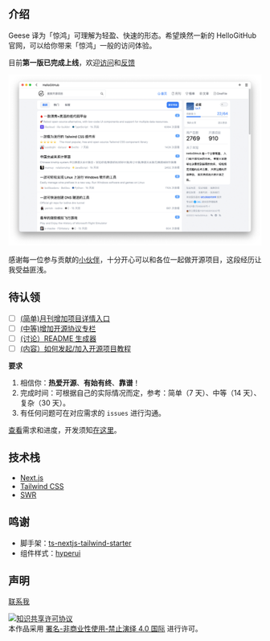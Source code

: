 ## 介绍

Geese 译为「惊鸿」可理解为轻盈、快速的形态。希望焕然一新的 HelloGitHub 官网，可以给你带来「惊鸿」一般的访问体验。

目前**第一版已完成上线**，欢迎[访问](https://hellogithub.com)和[反馈](https://hellogithub.yuque.com/forms/share/d268c0c0-283f-482a-9ac8-939aa8027dfb)

![](docs/img/2023-01-11.png)

感谢每一位参与贡献的[小伙伴](https://github.com/HelloGitHub-Team/geese/graphs/contributors)，十分开心可以和各位一起做开源项目，这段经历让我受益匪浅。

## 待认领

- [ ] [(简单)月刊增加项目详情入口](https://github.com/HelloGitHub-Team/geese/issues/72)
- [ ] [(中等)增加开源协议专栏](https://github.com/HelloGitHub-Team/geese/issues/78)
- [ ] [(讨论）README 生成器](https://github.com/HelloGitHub-Team/geese/issues/83)
- [ ] [(内容）如何发起/加入开源项目教程](https://github.com/HelloGitHub-Team/geese/issues/84)

**要求**

1. 相信你：**热爱开源**、**有始有终**、**靠谱**！
2. 完成时间：可根据自己的实际情况而定，参考：简单（7 天）、中等（14 天）、复杂（30 天）。
3. 有任何问题可在对应需求的 `issues` 进行沟通。

[查看](https://github.com/orgs/HelloGitHub-Team/projects/1/views/1)需求和进度，开发须知[在这里](./docs/content.md)。

## 技术栈

- [Next.js](https://nextjs.org/)
- [Tailwind CSS](https://tailwindcss.com/)
- [SWR](https://swr.vercel.app/zh-CN)

## 鸣谢

- 脚手架：[ts-nextjs-tailwind-starter](https://github.com/theodorusclarence/ts-nextjs-tailwind-starter)
- 组件样式：[hyperui](https://github.com/markmead/hyperui)

## 声明

<a href="mailto:595666367@qq.com">联系我</a>

<a rel="license" href="https://creativecommons.org/licenses/by-nc-nd/4.0/deed.zh"><img alt="知识共享许可协议" style="border-width: 0" src="https://licensebuttons.net/l/by-nc-nd/4.0/88x31.png"></a><br>本作品采用 <a rel="license" href="https://creativecommons.org/licenses/by-nc-nd/4.0/deed.zh">署名-非商业性使用-禁止演绎 4.0 国际</a> 进行许可。
